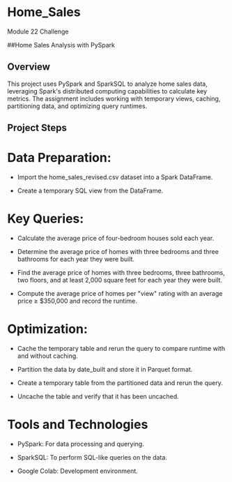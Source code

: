 # Home_Sales
Module 22 Challenge 

##Home Sales Analysis with PySpark

## Overview

This project uses PySpark and SparkSQL to analyze home sales data, leveraging Spark's distributed computing capabilities to calculate key metrics. The assignment includes working with temporary views, caching, partitioning data, and optimizing query runtimes.

## Project Steps

# Data Preparation:

- Import the home_sales_revised.csv dataset into a Spark DataFrame.

- Create a temporary SQL view from the DataFrame.

# Key Queries:

- Calculate the average price of four-bedroom houses sold each year.

- Determine the average price of homes with three bedrooms and three bathrooms for each year they were built.

- Find the average price of homes with three bedrooms, three bathrooms, two floors, and at least 2,000 square feet for each year they were built.

- Compute the average price of homes per "view" rating with an average price ≥ $350,000 and record the runtime.

# Optimization:

- Cache the temporary table and rerun the query to compare runtime with and without caching.

- Partition the data by date_built and store it in Parquet format.

- Create a temporary table from the partitioned data and rerun the query.

- Uncache the table and verify that it has been uncached.

# Tools and Technologies

- PySpark: For data processing and querying.

- SparkSQL: To perform SQL-like queries on the data.

- Google Colab: Development environment.

